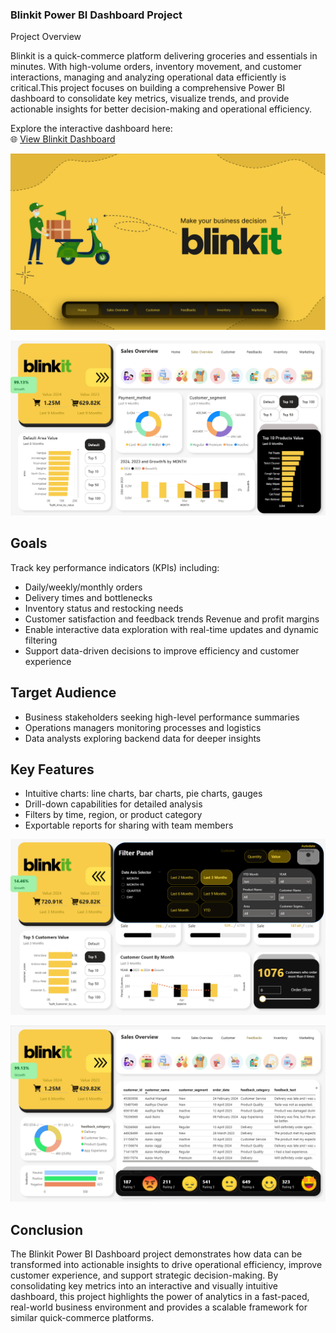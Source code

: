 ### Blinkit Power BI Dashboard Project

Project Overview

Blinkit is a quick-commerce platform delivering groceries and essentials in minutes. With high-volume orders, inventory movement, and customer interactions, managing and analyzing operational data efficiently is critical.This project focuses on building a comprehensive Power BI dashboard to consolidate key metrics, visualize trends, and provide actionable insights for better decision-making and operational efficiency.

Explore the interactive dashboard here:  
🌐 [View Blinkit Dashboard](https://app.powerbi.com/view?r=eyJrIjoiY2I1MzY0MWUtYzhlZC00MWU4LTk2YWYtNjkwYmE0YzcxMDI5IiwidCI6IjM5ZjVmZTA0LTM3NmEtNGI4OC04NGM0LTZlYmYyNTMzMjgyNiJ9)


![img alt](Dashboard/Home.png)

![img alt](https://github.com/satyambasu/Blinkit_PBI_Dashboard/blob/829b5015eb1a38d767b08594f5ed46a0c8866ca3/Dashboard/Sales%20Overview.png)

## Goals
Track key performance indicators (KPIs) including:
  - Daily/weekly/monthly orders
  - Delivery times and bottlenecks
  - Inventory status and restocking needs
  - Customer satisfaction and feedback trends
 Revenue and profit margins
- Enable interactive data exploration with real-time updates and dynamic filtering
- Support data-driven decisions to improve efficiency and customer experience

## Target Audience
- Business stakeholders seeking high-level performance summaries
- Operations managers monitoring processes and logistics
- Data analysts exploring backend data for deeper insights

## Key Features
- Intuitive charts: line charts, bar charts, pie charts, gauges
- Drill-down capabilities for detailed analysis
- Filters by time, region, or product category
- Exportable reports for sharing with team members

![img alt](https://github.com/satyambasu/Blinkit_PBI_Dashboard/blob/829b5015eb1a38d767b08594f5ed46a0c8866ca3/Dashboard/Filter%20Panel.png)

![img alt](Dashboard/Feedbacks.png)

## Conclusion

The Blinkit Power BI Dashboard project demonstrates how data can be transformed into actionable insights to drive operational efficiency, improve customer experience, and support strategic decision-making. By consolidating key metrics into an interactive and visually intuitive dashboard, this project highlights the power of analytics in a fast-paced, real-world business environment and provides a scalable framework for similar quick-commerce platforms.




